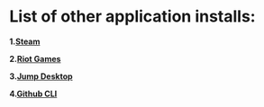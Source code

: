# **List of other application installs:**

**1.[Steam](https://store.steampowered.com/about/)**

**2.[Riot Games](https://www.riotgames.com/en)**

**3.[Jump Desktop](https://jumpdesktop.com/)**

**4.[Github CLI](https://cli.github.com/)**